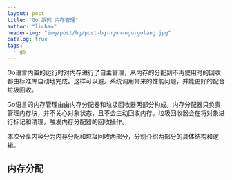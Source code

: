 ```yaml
---
layout: post
title: "Go 系列 内存管理"
author: "lichao"
header-img: "img/post/bg/post-bg-ngon-ngu-golang.jpg"
catalog: true
tags:
  - go
---
```



Go语言内置的运行时对内存进行了自主管理，从内存的分配到不再使用时的回收都由标准库自动地完成。这样可以避开系统调用带来的性能问题，并能更好的配合垃圾回收。

Go语言的内存管理由由内存分配器和垃圾回收器两部分构成。内存分配器只负责管理内存块，并不关心对象状态，且不会主动回收内存。垃圾回收器会在将对象进行标记和清理，触发内存分配器的回收操作。

本次分享内容分为内存分配和垃圾回收两部分，分别介绍两部分的具体结构和逻辑。

## 内存分配

